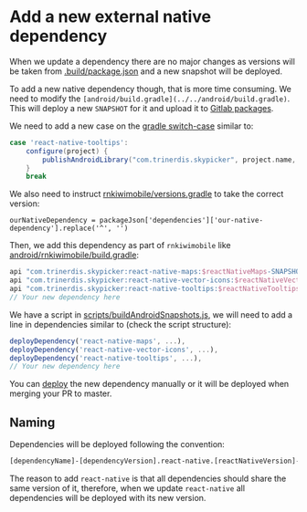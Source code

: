 # Add a new external native dependency

When we update a dependency there are no major changes as versions will be taken from 
[.build/package.json](../../.build/package.json) and a new snapshot will be deployed.

To add a new native dependency though, that is more time consuming. We need to modify the 
`[android/build.gradle](../../android/build.gradle)`.
This will deploy a new `SNAPSHOT` for it and upload it to 
[Gitlab packages](https://gitlab.skypicker.com/mobile/android/-/packages).

We need to add a new case on the [gradle switch-case](../../android/build.gradle#L77) similar to:

```gradle
case 'react-native-tooltips':
    configure(project) {
        publishAndroidLibrary("com.trinerdis.skypicker", project.name, "$reactNativeTooltips-SNAPSHOT")
    }
    break
```

We also need to instruct [rnkiwimobile/versions.gradle](../../android/rnkiwimobile/versions.gradle) to take the 
correct version:

```
ourNativeDependency = packageJson['dependencies']['our-native-dependency'].replace('^', '')
```

Then, we add this dependency as part of `rnkiwimobile` like 
[android/rnkiwimobile/build.gradle](../../android/rnkiwimobile/build.gradle#L48-L50):

```gradle
api "com.trinerdis.skypicker:react-native-maps:$reactNativeMaps-SNAPSHOT"
api "com.trinerdis.skypicker:react-native-vector-icons:$reactNativeVectorIcons-SNAPSHOT"
api "com.trinerdis.skypicker:react-native-tooltips:$reactNativeTooltips-SNAPSHOT"
// Your new dependency here
```

We have a script in [scripts/buildAndroidSnapshots.js](../../scripts/buildAndroidSnapshots.js), we will need to add a 
line in dependencies similar to (check the script structure):

```js
deployDependency('react-native-maps', ...),
deployDependency('react-native-vector-icons', ...),
deployDependency('react-native-tooltips', ...),
// Your new dependency here
```

You can [deploy](../android/deploy.md) the new dependency manually or it will be deployed when merging your PR to
master.

## Naming

Dependencies will be deployed following the convention:

```bash
[dependencyName]-[dependencyVersion].react-native.[reactNativeVersion]-SNAPSHOT
```

The reason to add `react-native` is that all dependencies should share the same version of it, therefore, when we update
`react-native` all dependencies will be deployed with its new version.
